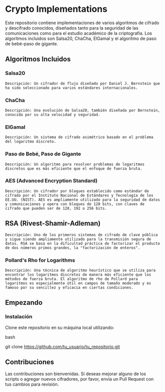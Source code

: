 # Crypto Implementations

Este repositorio contiene implementaciones de varios algoritmos de cifrado y descifrado conocidos, diseñados tanto para la seguridad de las comunicaciones como para el estudio académico de la criptografía. Los algoritmos incluidos son Salsa20, ChaCha, ElGamal y el algoritmo de paso de bebé-paso de gigante.

## Algoritmos Incluidos

### Salsa20

    Descripción: Un cifrador de flujo diseñado por Daniel J. Bernstein que ha sido seleccionado para varios estándares internacionales.

### ChaCha

    Descripción: Una evolución de Salsa20, también diseñada por Bernstein, conocida por su alta velocidad y seguridad.

### ElGamal

    Descripción: Un sistema de cifrado asimétrico basado en el problema del logaritmo discreto.

### Paso de Bebé, Paso de Gigante

    Descripción: Un algoritmo para resolver problemas de logaritmos discretos que es más eficiente que el enfoque de fuerza bruta.

### AES (Advanced Encryption Standard)

    Descripción: Un cifrador por bloques establecido como estándar de cifrado por el Instituto Nacional de Estándares y Tecnología de los EE.UU. (NIST). AES es ampliamente utilizado para la seguridad de datos y comunicaciones y opera con bloques de 128 bits, con claves de cifrado que pueden ser de 128, 192 o 256 bits.

## RSA (Rivest-Shamir-Adleman)

    Descripción: Uno de los primeros sistemas de cifrado de clave pública y sigue siendo ampliamente utilizado para la transmisión segura de datos. RSA se basa en la dificultad práctica de factorizar el producto de dos números primos grandes, la "factorización de enteros".

### Pollard's Rho for Logarithms

    Descripción: Una técnica de algoritmo heurístico que se utiliza para encontrar los logaritmos discretos de manera más eficiente que los métodos de fuerza bruta. El algoritmo de rho de Pollard para logaritmos es especialmente útil en campos de tamaño moderado y es famoso por su sencillez y eficacia en ciertas condiciones.

## Empezando

### Instalación

Clone este repositorio en su máquina local utilizando:

bash

git clone https://github.com/tu_usuario/tu_repositorio.git

## Contribuciones

Las contribuciones son bienvenidas. Si deseas mejorar alguno de los scripts o agregar nuevos cifradores, por favor, envía un Pull Request con tus cambios para revisión.
